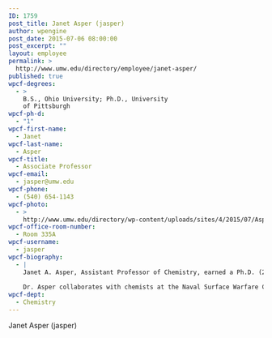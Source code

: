 ```yaml
---
ID: 1759
post_title: Janet Asper (jasper)
author: wpengine
post_date: 2015-07-06 08:00:00
post_excerpt: ""
layout: employee
permalink: >
  http://www.umw.edu/directory/employee/janet-asper/
published: true
wpcf-degrees:
  - >
    B.S., Ohio University; Ph.D., University
    of Pittsburgh
wpcf-ph-d:
  - "1"
wpcf-first-name:
  - Janet
wpcf-last-name:
  - Asper
wpcf-title:
  - Associate Professor
wpcf-email:
  - jasper@umw.edu
wpcf-phone:
  - (540) 654-1143
wpcf-photo:
  - >
    http://www.umw.edu/directory/wp-content/uploads/sites/4/2015/07/Asper-Janet10.jpg
wpcf-office-room-number:
  - Room 335A
wpcf-username:
  - jasper
wpcf-biography:
  - |
    Janet A. Asper, Assistant Professor of Chemistry, earned a Ph.D. (2001) in chemistry from the University of Pittsburgh, after receiving a B.S. (1994) in biochemistry and zoology from Ohio University. Her research interests include organic and bioorganic chemistry, protecting group methods for the guanidine functional group, and the use of NMR spectroscopy in organic chemistry and chemical education.
    
    Dr. Asper collaborates with chemists at the Naval Surface Warfare Center in Dahlgren Va., to maintain the Navy owned NMR spectrometer that is housed at UMW. In 2006, she received a grant from the Petroleum Research Fund of the American Chemical Society. She is the Alternate Councilor of the Virginia Local Section of the American Chemical Society and a current member of the Sigma Xi Scientific Research Society, the American Chemical Society, and the Chemical Education and Organic divisions of the American Chemical Society.
wpcf-dept:
  - Chemistry
---
```

Janet Asper (jasper)